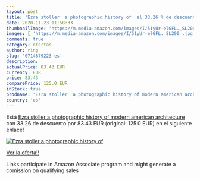```yaml
---
layout: post
title: 'Ezra stoller  a photographic history of  al 33.26 % de descuento'
date: 2020-11-23 11:58:33
thumbnailImage: 'https://m.media-amazon.com/images/I/51yUr-elGFL._SL200_.jpg'
images: [ 'https://m.media-amazon.com/images/I/51yUr-elGFL._SL200_.jpg' ]
comments: true
category: ofertas
author: ring
slug: '0714879223-es'
description:
actualPrice: 83.43 EUR
currency: EUR
price: 83.43
comparePrice: 125.0 EUR
inStock: true
prodname: 'Ezra stoller  a photographic history of modern american architecture'
country: 'es'
---
```


Está [Ezra stoller  a photographic history of modern american architecture](https://www.amazon.es/dp/0714879223/?tag=tolees-21) con 33.26 de descuento por 83.43 EUR (original: 125.0 EUR) en el siguiente enlace!

[![Ezra stoller  a photographic history of ](https://m.media-amazon.com/images/I/51yUr-elGFL._SL200_.jpg)](https://www.amazon.es/dp/0714879223/?tag=tolees-21)

[Ver la oferta!!](https://www.amazon.es/dp/0714879223/?tag=tolees-21)

Links participate in Amazon Associate program and might generate a comission on qualifying sales


